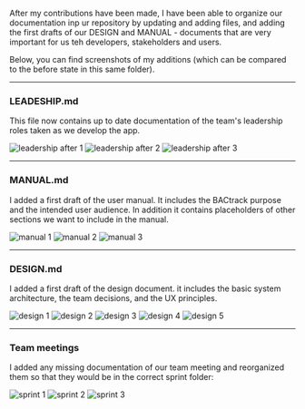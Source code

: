 After my contributions have been made, I have been able to organize our documentation inp ur repository by updating and adding files, and adding the first drafts of our DESIGN and MANUAL - documents that are very important for us teh developers, stakeholders and users.


Below, you can find screenshots of my additions (which can be compared to the before state in this same folder).

---
### LEADESHIP.md

This file now contains up to date documentation of the team's leadership roles taken as we develop the app.

![leadership after 1](leadership-after-1.png)
![leadership after 2](leadership-after-2.png)
![leadership after 3](leadership-after-3.png)

---
### MANUAL.md

I added a first draft of the user manual. It includes the BACtrack purpose and the intended user audience. In addition it contains placeholders of other sections we want to include in the manual.

![manual 1](manual-1.png)
![manual 2](manual-2.png)
![manual 3](manual-3.png)

---
### DESIGN.md

I added a first draft of the design document. it includes the basic system architecture, the team decisions, and the UX principles.

![design 1](design-1.png)
![design 2](design-2.png)
![design 3](design-3.png)
![design 4](design-4.png)
![design 5](design-5.png)

---
### Team meetings

I added any missing documentation of our team meeting and reorganized them so that they would be in the correct sprint folder:

![sprint 1](sprint-1.png)
![sprint 2](sprint-2.png)
![sprint 3](sprint-3.png)